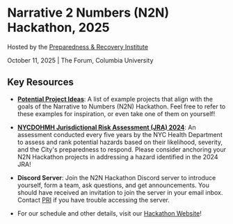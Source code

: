 # Narrative 2 Numbers (N2N) Hackathon, 2025
Hosted by the [Preparedness & Recovery Institute](https://pandemicresponse.columbia.edu/)

October 11, 2025 | The Forum, Columbia University

## Key Resources
* [**Potential Project Ideas**](https://github.com/EdenShaveet/Narrative-2-Numbers/blob/main/Potential%20Project%20Ideas.pdf): A list of example projects that align with the goals of the Narrative to Numbers (N2N) Hackathon. Feel free to refer to these examples for inspiration, or even take one of them on yourself!

* [**NYCDOHMH Jurisdictional Risk Assessment (JRA) 2024**](https://storymaps.arcgis.com/stories/498014fede58495dae447d97c6bf1611): An assessment conducted every five years by the NYC Health Department to assess and rank potential hazards based on their likelihood, severity, and the City's preparedness to respond. Please consider anchoring your N2N Hackathon projects in addressing a hazard identified in the 2024 JRA!

* **Discord Server**: Join the N2N Hackathon Discord server to introduce yourself, form a team, ask questions, and get announcements. You should have received an invitation to join the server in your email inbox. Contact [PRI](mailto:info@pri.nyc) if you have trouble accessing the server.

* For our schedule and other details, visit our [Hackathon Website](https://pandemicresponse.columbia.edu/event/narrative-2-numbers-n2n-a-mixed-methods-hackathon/)!